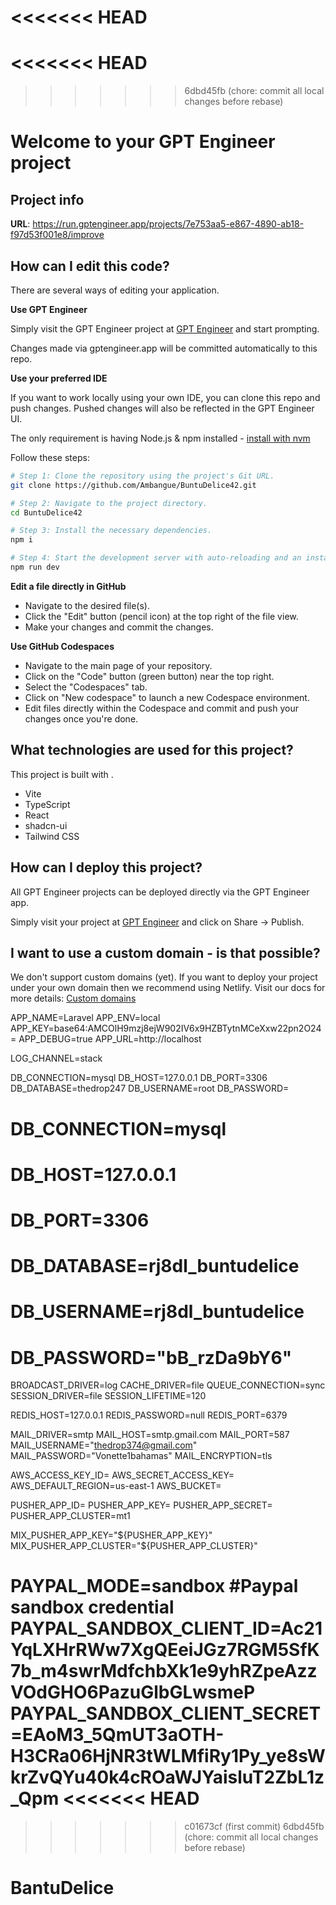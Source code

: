 <<<<<<< HEAD
=======
<<<<<<< HEAD
=======
>>>>>>> 6dbd45fb (chore: commit all local changes before rebase)
# Welcome to your GPT Engineer project

## Project info

**URL**: https://run.gptengineer.app/projects/7e753aa5-e867-4890-ab18-f97d53f001e8/improve

## How can I edit this code?

There are several ways of editing your application.

**Use GPT Engineer**

Simply visit the GPT Engineer project at [GPT Engineer](https://gptengineer.app/projects/7e753aa5-e867-4890-ab18-f97d53f001e8/improve) and start prompting.

Changes made via gptengineer.app will be committed automatically to this repo.

**Use your preferred IDE**

If you want to work locally using your own IDE, you can clone this repo and push changes. Pushed changes will also be reflected in the GPT Engineer UI.

The only requirement is having Node.js & npm installed - [install with nvm](https://github.com/nvm-sh/nvm#installing-and-updating)

Follow these steps:

```sh
# Step 1: Clone the repository using the project's Git URL.
git clone https://github.com/Ambangue/BuntuDelice42.git

# Step 2: Navigate to the project directory.
cd BuntuDelice42

# Step 3: Install the necessary dependencies.
npm i

# Step 4: Start the development server with auto-reloading and an instant preview.
npm run dev
```

**Edit a file directly in GitHub**

- Navigate to the desired file(s).
- Click the "Edit" button (pencil icon) at the top right of the file view.
- Make your changes and commit the changes.

**Use GitHub Codespaces**

- Navigate to the main page of your repository.
- Click on the "Code" button (green button) near the top right.
- Select the "Codespaces" tab.
- Click on "New codespace" to launch a new Codespace environment.
- Edit files directly within the Codespace and commit and push your changes once you're done.

## What technologies are used for this project?

This project is built with .

- Vite
- TypeScript
- React
- shadcn-ui
- Tailwind CSS

## How can I deploy this project?

All GPT Engineer projects can be deployed directly via the GPT Engineer app.

Simply visit your project at [GPT Engineer](https://gptengineer.app/projects/7e753aa5-e867-4890-ab18-f97d53f001e8/improve) and click on Share -> Publish.

## I want to use a custom domain - is that possible?

We don't support custom domains (yet). If you want to deploy your project under your own domain then we recommend using Netlify. Visit our docs for more details: [Custom domains](https://docs.gptengineer.app/tips-tricks/custom-domain/)

APP_NAME=Laravel
APP_ENV=local
APP_KEY=base64:AMCOlH9mzj8ejW902IV6x9HZBTytnMCeXxw22pn2O24=
APP_DEBUG=true
APP_URL=http://localhost

LOG_CHANNEL=stack

DB_CONNECTION=mysql
DB_HOST=127.0.0.1
DB_PORT=3306
DB_DATABASE=thedrop247
DB_USERNAME=root
DB_PASSWORD=

# DB_CONNECTION=mysql
# DB_HOST=127.0.0.1
# DB_PORT=3306
# DB_DATABASE=rj8dl_buntudelice
# DB_USERNAME=rj8dl_buntudelice
# DB_PASSWORD="bB_rzDa9bY6"

BROADCAST_DRIVER=log
CACHE_DRIVER=file
QUEUE_CONNECTION=sync
SESSION_DRIVER=file
SESSION_LIFETIME=120

REDIS_HOST=127.0.0.1
REDIS_PASSWORD=null
REDIS_PORT=6379

MAIL_DRIVER=smtp
MAIL_HOST=smtp.gmail.com
MAIL_PORT=587
MAIL_USERNAME="thedrop374@gmail.com"
MAIL_PASSWORD="Vonette1bahamas"
MAIL_ENCRYPTION=tls

AWS_ACCESS_KEY_ID=
AWS_SECRET_ACCESS_KEY=
AWS_DEFAULT_REGION=us-east-1
AWS_BUCKET=

PUSHER_APP_ID=
PUSHER_APP_KEY=
PUSHER_APP_SECRET=
PUSHER_APP_CLUSTER=mt1

MIX_PUSHER_APP_KEY="${PUSHER_APP_KEY}"
MIX_PUSHER_APP_CLUSTER="${PUSHER_APP_CLUSTER}"

PAYPAL_MODE=sandbox
#Paypal sandbox credential
PAYPAL_SANDBOX_CLIENT_ID=Ac21YqLXHrRWw7XgQEeiJGz7RGM5SfK7b_m4swrMdfchbXk1e9yhRZpeAzzVOdGHO6PazuGlbGLwsmeP
PAYPAL_SANDBOX_CLIENT_SECRET=EAoM3_5QmUT3aOTH-H3CRa06HjNR3tWLMfiRy1Py_ye8sWkrZvQYu40k4cROaWJYaisluT2ZbL1z_Qpm
<<<<<<< HEAD
=======
>>>>>>> c01673cf (first commit)
>>>>>>> 6dbd45fb (chore: commit all local changes before rebase)
# BantuDelice
